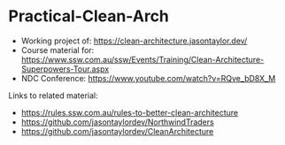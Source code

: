 # Practical-Clean-Arch

* Working project of: https://clean-architecture.jasontaylor.dev/
* Course material for: https://www.ssw.com.au/ssw/Events/Training/Clean-Architecture-Superpowers-Tour.aspx
* NDC Conference: https://www.youtube.com/watch?v=RQve_bD8X_M


Links to related material:

* https://rules.ssw.com.au/rules-to-better-clean-architecture 
* https://github.com/jasontaylordev/NorthwindTraders
* https://github.com/jasontaylordev/CleanArchitecture  
